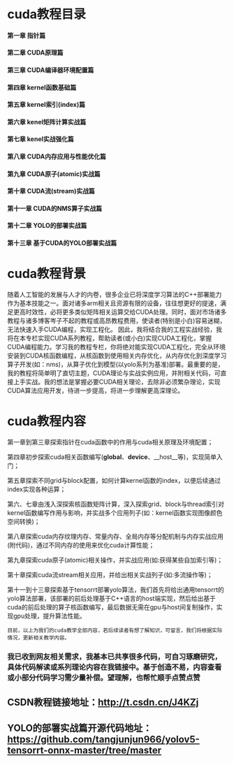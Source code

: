 
# cuda教程目录

#### 第一章 	指针篇
#### 第二章 	CUDA原理篇
#### 第三章 	CUDA编译器环境配置篇
#### 第四章 	kernel函数基础篇
#### 第五章 	kernel索引(index)篇
#### 第六章 	kenel矩阵计算实战篇
#### 第七章 	kenel实战强化篇
#### 第八章 	CUDA内存应用与性能优化篇
#### 第九章 	CUDA原子(atomic)实战篇
#### 第十章 	CUDA流(stream)实战篇
#### 第十一章 	CUDA的NMS算子实战篇
#### 第十二章 	YOLO的部署实战篇
#### 第十三章 	基于CUDA的YOLO部署实战篇
# cuda教程背景
   随着人工智能的发展与人才的内卷，很多企业已将深度学习算法的C++部署能力作为基本技能之一。面对诸多arm相关且资源有限的设备，往往想更好的提速，满足更高时效性，必将更多类似矩阵相关运算交给CUDA处理。同时，面对市场诸多教程与诸多博客岑子不起的教程或高昂教程费用，使读者(特别是小白)容易迷糊，无法快速入手CUDA编程，实现工程化。
	因此，我将结合我的工程实战经验，我将在本专栏实现CUDA系列教程，帮助读者(或小白)实现CUDA工程化，掌握CUDA编程能力。学习我的教程专栏，你将绝对能实现CUDA工程化，完全从环境安装到CUDA核函数编程，从核函数到使用相关内存优化，从内存优化到深度学习算子开发(如：nms)，从算子优化到模型(以yolo系列为基准)部署。最重要的是，我的教程将简单明了直切主题，CUDA理论与实战实例应用，并附相关代码，可直接上手实战。我的想法是掌握必要CUDA相关理论，去除非必须繁杂理论，实现CUDA算法应用开发，待进一步提高，将进一步理解更高深理论。
# cuda教程内容

第一章到第三章探索指针在cuda函数中的作用与cuda相关原理及环境配置；

第四章初步探索cuda相关函数编写(__global__、__device__、__host__等)，实现简单入门；

第五章探索不同grid与block配置，如何计算kernel函数的index，以便后续通过index实现各种运算；

第六、七章由浅入深探索核函数矩阵计算，深入探索grid、block与thread索引对kernel函数编写作用与影响，并实战多个应用列子(如：kernel函数实现图像颜色空间转换)；

第八章探索cuda内存纹理内存、常量内存、全局内存等分配机制与内存实战应用(附代码)，通过不同内存的使用来优化cuda计算性能；

第九章探索cuda原子(atomic)相关操作，并实战应用(如:获得某些自加索引等)；

第十章探索cuda流stream相关应用，并给出相关实战列子(如:多流操作等)；

第十一到十三章探索基于tensorrt部署yolo算法，我们首先将给出通用tensorrt的yolo算法部署，该部署的前后处理基于C++语言的host端实现，然后给出基于cuda的前后处理的算子核函数编写，最后数据无需在gpu与host间复制操作，实现gpu处理，提升算法性能。

```目前，以上为我们的cuda教学全部内容，若后续读者有想了解知识，可留言，我们将根据实际情况，更新相关教学内容。```


### 我已收到网友相关需求，我基本已共享很多代码，可自习琢磨研究，具体代码解读或系列理论内容在我链接中。基于创造不易，内容查看或小部分代码学习需少量补偿。望理解，也帮忙顺手点赞点赞
## CSDN教程链接地址：http://t.csdn.cn/J4KZj
## YOLO的部署实战篇开源代码地址：https://github.com/tangjunjun966/yolov5-tensorrt-onnx-master/tree/master













